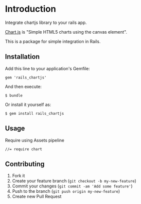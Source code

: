 # Introduction

Integrate chartjs library to your rails app.

[Chart.js](http://www.chartjs.org) is "Simple HTML5 charts using the canvas element".

This is a package for simple integration in Rails.

## Installation

Add this line to your application's Gemfile:

    gem 'rails_chartjs'

And then execute:

    $ bundle

Or install it yourself as:

    $ gem install rails_chartjs

## Usage

Require using Assets pipeline

    //= require chart

## Contributing

1. Fork it
2. Create your feature branch (`git checkout -b my-new-feature`)
3. Commit your changes (`git commit -am 'Add some feature'`)
4. Push to the branch (`git push origin my-new-feature`)
5. Create new Pull Request
